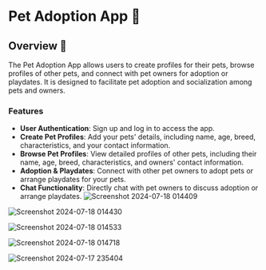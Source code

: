#  Pet Adoption App 🐶
## Overview 🔎
The Pet Adoption App allows users to create profiles for their pets, browse profiles of other pets, and connect with pet owners for adoption or playdates. It is designed to facilitate pet adoption and socialization among pets and owners.
### Features
- **User Authentication**: Sign up and log in to access the app.
- **Create Pet Profiles**: Add your pets' details, including name, age, breed, characteristics, and your contact information.
- **Browse Pet Profiles**: View detailed profiles of other pets, including their name, age, breed, characteristics, and owners' contact information.
- **Adoption & Playdates**: Connect with other pet owners to adopt pets or arrange playdates for your pets.
- **Chat Functionality**: Directly chat with pet owners to discuss adoption or arrange playdates.
![Screenshot 2024-07-18 014409](https://github.com/user-attachments/assets/3c83d589-43e6-4a85-9960-c636b7b2256f)

![Screenshot 2024-07-18 014430](https://github.com/user-attachments/assets/9ea3380c-117c-4637-a9c8-a474733ae7a4)

![Screenshot 2024-07-18 014533](https://github.com/user-attachments/assets/d1ad628f-7995-4097-8097-e2f1b66d7443)

![Screenshot 2024-07-18 014718](https://github.com/user-attachments/assets/014318c5-203a-4bc9-843f-478a4b8c65d4)

![Screenshot 2024-07-17 235404](https://github.com/user-attachments/assets/cc055dbf-4b9a-4656-8b0c-197ef5d2bd24)
